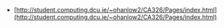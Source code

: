 - [http://student.computing.dcu.ie/~ohanlow2/CA326/Pages/index.html](http://student.computing.dcu.ie/~ohanlow2/CA326/Pages/index.html) 